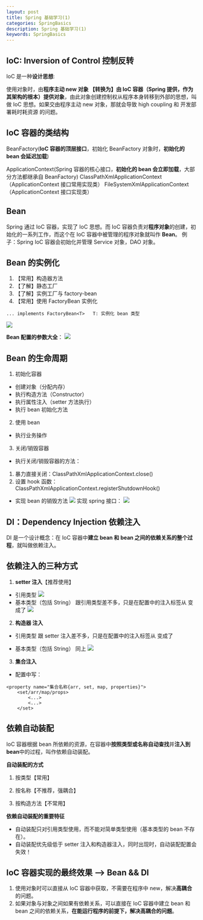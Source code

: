 ```yaml
---
layout: post
title: Spring 基础学习(1)
categories: SpringBasics
description: Spring 基础学习(1)
keywords: SpringBasics
---
```

## IoC: Inversion of Control 控制反转

IoC 是一种**设计思想**:

使用对象时，由**程序主动 new 对象 【转换为】由 IoC 容器（Spring 提供，作为其架构的根本）提供对象**，由此对象创建控制权从程序本身转移到外部的思想，叫做 IoC 思想。如果交由程序主动 new 对象，那就会导致 high coupling 和 开发部署耗时耗资源 的问题。

## IoC 容器的类结构
BeanFactory(**IoC 容器的顶层接口**，初始化 BeanFactory 对象时，**初始化的 bean 会延迟加载**)

ApplicationContext(Spring 容器的核心接口，**初始化的 bean 会立即加载**，大部分方法都继承自 BeanFactory)
ClassPathXmlApplicationContext（ApplicationContext 接口常用实现类）
FileSystemXmlApplicationContext（ApplicationContext 接口实现类）

## Bean

Spring 通过 IoC 容器，实现了 IoC 思想。而 IoC 容器负责对**程序对象**的创建，初始化的一系列工作，而这个在 IoC 容器中被管理的程序对象就叫作 **Bean**。
例子：Spring IoC 容器会初始化并管理 Service 对象，DAO 对象。

## Bean 的实例化

1. 【常用】构造器方法
2. 【了解】静态工厂
3. 【了解】实例工厂与 factory-bean
4. 【常用】使用 FactoryBean 实例化
```
... implements FactoryBean<T>   T: 实例化 bean 类型
```
![](/assets/images/FactoryBean实例化.png)

**Bean 配置的参数大全**：
![](/assets/images/bean%20配置.png)

## Bean 的生命周期
1. 初始化容器
* 创建对象（分配内存）
* 执行构造方法（Constructor）
* 执行属性注入（setter 方法执行）
* 执行 bean 初始化方法

2. 使用 bean
* 执行业务操作

3. 关闭/销毁容器
* 执行关闭/销毁容器的方法：
1. 暴力直接关闭：ClassPathXmlApplicationContext.close()
2. 设置 hook 函数：ClassPathXmlApplicationContext.registerShutdownHook()

* 实现 bean 的销毁方法
![](/assets/images/bean生命周期控制.png)
实现 spring 接口：
![](/assets/images/bean%20生命周期控制接口.png)

## DI：Dependency Injection 依赖注入

DI 是一个设计概念：在 IoC 容器中**建立 bean 和 bean 之间的依赖关系的整个过程**，就叫做依赖注入。

## 依赖注入的三种方式
1. **setter 注入**【推荐使用】
* 引用类型
![](/assets/images/依赖注入.png)
* 基本类型（包括 String）
跟引用类型差不多，只是在配置中的注入标签从
    <property name = ... ref = ...> 
    变成了
    **<property name = ... value = ...>**
![](/assets/images/依赖注入%202.png)

2. **构造器 注入**
* 引用类型
跟 setter 注入差不多，只是在配置中的注入标签从
    <property name = ... ref = ...> 
    变成了
   **<constructor-arg name = ... ref = ...>**

* 基本类型（包括 String）
同上
![](/assets/images/依赖注入%203.png)

3. **集合注入**
* 配置中写：

```
<property name="集合名称{arr, set, map, properties}">
    <set/arr/map/props>
        <...>
        <...>
    </set>
```

## 依赖自动装配
IoC 容器根据 bean 所依赖的资源，在容器中**按照类型或名称自动查找**并**注入到 bean**中的过程，叫作依赖自动装配。

**自动装配的方式**

1. 按类型【常用】
<bean id="service" class = "serviceImplementation" autowire="id">

2. 按名称【不推荐，强耦合】

3. 按构造方法【不常用】

**依赖自动装配的重要特征**
* 自动装配只对引用类型使用，而不能对简单类型使用（基本类型的 bean 不存在）。
* 自动装配优先级低于 setter 注入和构造器注入，同时出现时，自动装配配置会失效！

## IoC 容器实现的最终效果 --> Bean && DI

1. 使用对象时可以直接从 IoC 容器中获取，不需要在程序中 new，解决**高耦合**的问题。
2. 如果对象与对象之间如果有依赖关系，可以直接在 IoC 容器中建立 bean 和 bean 之间的依赖关系，**在能运行程序的前提下，解决高耦合的问题**。




